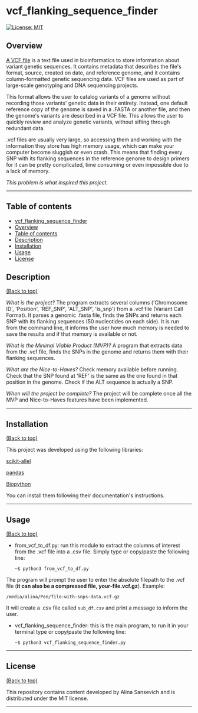 # vcf_flanking_sequence_finder
[![License: MIT](https://img.shields.io/badge/License-MIT-yellow.svg)](https://opensource.org/licenses/MIT)

## Overview
[A VCF file][1] is a text file used in bioinformatics to store information about variant genetic sequences. It contains metadata that describes the file's format, source, created on date, and reference genome, and it contains column-formatted genetic sequencing data. VCF files are used as part of large-scale genotyping and DNA sequencing projects.

This format allows the user to catalog variants of a genome without recording those variants' genetic data in their entirety. Instead, one default reference copy of the genome is saved in a .FASTA or another file, and then the genome's variants are described in a VCF file. This allows the user to quickly review and analyze genetic variants, without sifting through redundant data.

.vcf files are usually very large, so accessing them and working with the information they store has high memory usage, which can make your computer become sluggish or even crash. This means that finding every SNP with its flanking sequences in the reference genome to design primers for it can be pretty complicated, time consuming or even impossible due to a lack of memory.

_This problem is what inspired this project._ 

[1]: https://fileinfo.com/extension/vcf
***

## Table of contents
- [vcf_flanking_sequence_finder](#vcf_flanking_sequence_finder)
- [Overview](#overview)
- [Table of contents](#table-of-contents)
- [Description](#description)
- [Installation](#installation)
- [Usage](#usage)
- [License](#license)

## Description
[(Back to top)](#table-of-contents)

_What is the project?_ The program extracts several columns ('Chromosome ID', 'Position', 'REF_SNP', 'ALT_SNP', 'is_snp') from a .vcf file (Variant Call Format). It parses a genomic .fasta file, finds the SNPs and returns each SNP with its flanking sequences (50 nucleotides on each side). It is run from the command line, it informs the user how much memory is needed to save the results and if that memory is available or not.

_What is the Minimal Viable Product (MVP)?_ A program that extracts data from the .vcf file, finds the SNPs in the genome and returns them with their flanking sequences.

_What are the Nice-to-Haves?_ Check memory available before running. Check that the SNP found at 'REF' is the same as the one found in that position in the genome. Check if the ALT sequence is actually a SNP.

_When will the project be complete?_ The project will be complete once all the MVP and Nice-to-Haves features have been implemented.
***

## Installation
[(Back to top)](#table-of-contents)

This project was developed using the following libraries:

[scikit-allel](https://pypi.org/project/scikit-allel/)

[pandas](https://pandas.pydata.org/pandas-docs/stable/getting_started/install.html)

[Biopython](https://biopython.org/wiki/Download)

You can install them following their documentation's instructions.

***

## Usage
[(Back to top)](#table-of-contents)

- from_vcf_to_df.py: run this module to extract the columns of interest from the .vcf file into a .csv file. Simply type or copy/paste the following line:

  `~$ python3 from_vcf_to_df.py`

The program will prompt the user to enter the absolute filepath to the .vcf file (__it can also be a compressed file, your-file.vcf.gz__). Example:

  `/media/alina/Pen/file-with-snps-data.vcf.gz`

It will create a .csv file called `sub_df.csv` and print a message to inform the user.


- vcf_flanking_sequence_finder: this is the main program, to run it in your terminal type or copy/paste the following line:

  `~$ python3 vcf_flanking_sequence_finder.py`

***

## License
[(Back to top)](#table-of-contents)

This repository contains content developed by Alina Sansevich and is distributed under the MIT license.<br>
***
